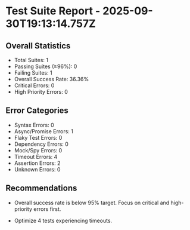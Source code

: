 # Test Suite Report - 2025-09-30T19:13:14.757Z

## Overall Statistics
- Total Suites: 1
- Passing Suites (≥96%): 0
- Failing Suites: 1
- Overall Success Rate: 36.36%
- Critical Errors: 0
- High Priority Errors: 0

## Error Categories
- Syntax Errors: 0
- Async/Promise Errors: 1
- Flaky Test Errors: 0
- Dependency Errors: 0
- Mock/Spy Errors: 0
- Timeout Errors: 4
- Assertion Errors: 2
- Unknown Errors: 0

## Recommendations
- Overall success rate is below 95% target. Focus on critical and high-priority errors first.



- Optimize 4 tests experiencing timeouts.